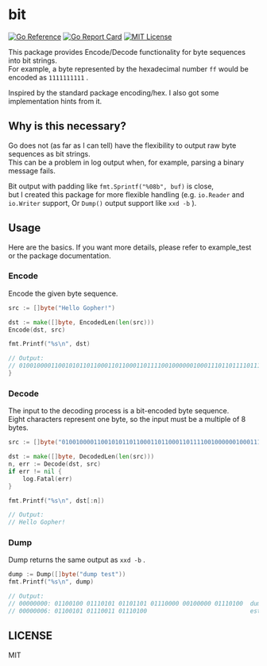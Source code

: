 # bit
[![Go Reference](https://pkg.go.dev/badge/github.com/convto/bit.svg)](https://pkg.go.dev/github.com/convto/bit) [![Go Report Card](https://goreportcard.com/badge/github.com/convto/bit)](https://goreportcard.com/report/github.com/convto/bit) [![MIT License](http://img.shields.io/badge/license-MIT-blue.svg)](LICENSE)

This package provides Encode/Decode functionality for byte sequences into bit strings.  
For example, a byte represented by the hexadecimal number `ff` would be encoded as `1111111111` .

Inspired by the standard package encoding/hex. I also got some implementation hints from it.

## Why is this necessary?
Go does not (as far as I can tell) have the flexibility to output raw byte sequences as bit strings.  
This can be a problem in log output when, for example, parsing a binary message fails.

Bit output with padding like `fmt.Sprintf("%08b", buf)` is close,  
but I created this package for more flexible handling (e.g. `io.Reader` and `io.Writer` support, Or `Dump()` output support like `xxd -b` ).

## Usage

Here are the basics. If you want more details, please refer to example_test or the package documentation.

### Encode

Encode the given byte sequence.

```go
src := []byte("Hello Gopher!")

dst := make([]byte, EncodedLen(len(src)))
Encode(dst, src)

fmt.Printf("%s\n", dst)

// Output:
// 01001000011001010110110001101100011011110010000001000111011011110111000001101000011001010111001000100001
}
```

### Decode

The input to the decoding process is a bit-encoded byte sequence.  
Eight characters represent one byte, so the input must be a multiple of 8 bytes.

```go
src := []byte("01001000011001010110110001101100011011110010000001000111011011110111000001101000011001010111001000100001")

dst := make([]byte, DecodedLen(len(src)))
n, err := Decode(dst, src)
if err != nil {
	log.Fatal(err)
}

fmt.Printf("%s\n", dst[:n])

// Output:
// Hello Gopher!
```

### Dump

Dump returns the same output as `xxd -b` .

```go
dump := Dump([]byte("dump test"))
fmt.Printf("%s\n", dump)

// Output:
// 00000000: 01100100 01110101 01101101 01110000 00100000 01110100  dump t
// 00000006: 01100101 01110011 01110100                             est
```

## LICENSE
MIT